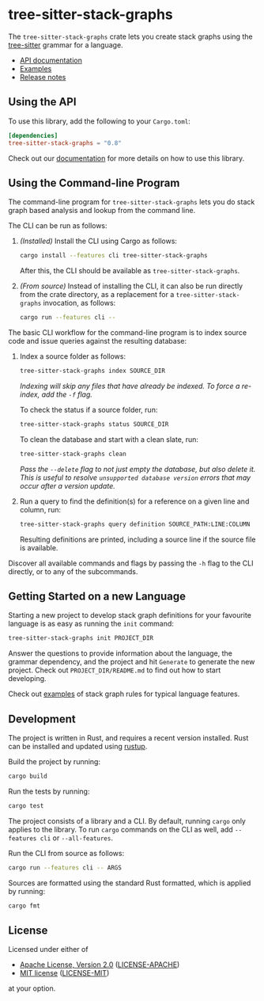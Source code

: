 # tree-sitter-stack-graphs

The `tree-sitter-stack-graphs` crate lets you create stack graphs using the [tree-sitter][] grammar for a language.

[tree-sitter]: https://tree-sitter.github.io/

- [API documentation](https://docs.rs/tree-sitter-stack-graphs/)
- [Examples](https://github.com/github/stack-graphs/blob/main/tree-sitter-stack-graphs/examples/)
- [Release notes](https://github.com/github/stack-graphs/blob/main/tree-sitter-stack-graphs/CHANGELOG.md)

## Using the API

To use this library, add the following to your `Cargo.toml`:

```toml
[dependencies]
tree-sitter-stack-graphs = "0.8"
```

Check out our [documentation](https://docs.rs/tree-sitter-stack-graphs/*/) for more details on how to use this library.

## Using the Command-line Program

The command-line program for `tree-sitter-stack-graphs` lets you do stack graph based analysis and lookup from the command line.

The CLI can be run as follows:

1. _(Installed)_ Install the CLI using Cargo as follows:

   ```sh
   cargo install --features cli tree-sitter-stack-graphs
   ```

   After this, the CLI should be available as `tree-sitter-stack-graphs`.

2. _(From source)_ Instead of installing the CLI, it can also be run directly from the crate directory, as a replacement for a `tree-sitter-stack-graphs` invocation, as follows:

   ```sh
   cargo run --features cli --
   ```

The basic CLI workflow for the command-line program is to index source code and issue queries against the resulting database:

1. Index a source folder as follows:

   ```sh
   tree-sitter-stack-graphs index SOURCE_DIR
   ```

   _Indexing will skip any files that have already be indexed. To force a re-index, add the `-f` flag._

   To check the status if a source folder, run:

   ```sh
   tree-sitter-stack-graphs status SOURCE_DIR
   ```

   To clean the database and start with a clean slate, run:

   ```sh
   tree-sitter-stack-graphs clean
   ```

   _Pass the `--delete` flag to not just empty the database, but also delete it. This is useful to resolve `unsupported database version` errors that may occur after a version update._

2. Run a query to find the definition(s) for a reference on a given line and column, run:

   ```sh
   tree-sitter-stack-graphs query definition SOURCE_PATH:LINE:COLUMN
   ```

   Resulting definitions are printed, including a source line if the source file is available.

Discover all available commands and flags by passing the `-h` flag to the CLI directly, or to any of the subcommands.

## Getting Started on a new Language

Starting a new project to develop stack graph definitions for your favourite language is as easy as running the `init` command:

```sh
tree-sitter-stack-graphs init PROJECT_DIR
```

Answer the questions to provide information about the language, the grammar dependency, and the project and hit `Generate` to generate the new project. Check out `PROJECT_DIR/README.md` to find out how to start developing.

Check out [examples][] of stack graph rules for typical language features.

[examples]: https://github.com/github/stack-graphs/blob/main/tree-sitter-stack-graphs/examples/

## Development

The project is written in Rust, and requires a recent version installed.
Rust can be installed and updated using [rustup][].

[rustup]: https://rustup.rs/

Build the project by running:

```sh
cargo build
```

Run the tests by running:

```sh
cargo test
```

The project consists of a library and a CLI.
By default, running `cargo` only applies to the library.
To run `cargo` commands on the CLI as well, add `--features cli` or `--all-features`.

Run the CLI from source as follows:

```sh
cargo run --features cli -- ARGS
```

Sources are formatted using the standard Rust formatted, which is applied by running:

```sh
cargo fmt
```

## License

Licensed under either of

- [Apache License, Version 2.0][apache] ([LICENSE-APACHE](LICENSE-APACHE))
- [MIT license][mit] ([LICENSE-MIT](LICENSE-MIT))

at your option.

[apache]: http://www.apache.org/licenses/LICENSE-2.0
[mit]: http://opensource.org/licenses/MIT
